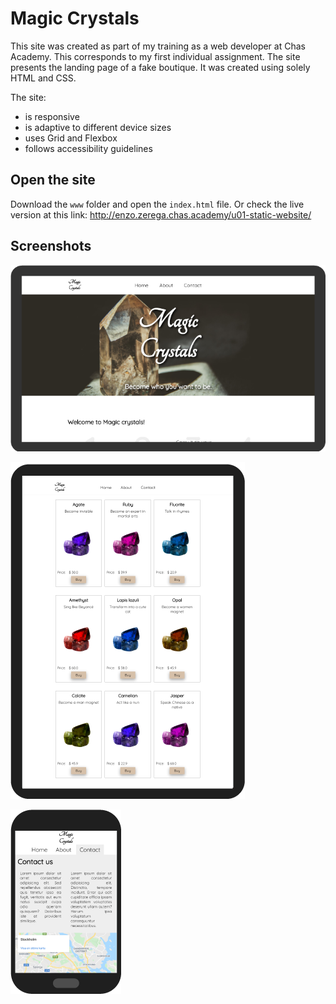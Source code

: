 # Magic Crystals

This site was created as part of my training as a web developer at Chas Academy. This corresponds to my first individual assignment. The site presents the landing page of a fake boutique. It was created using solely HTML and CSS.

The site:

- is responsive
- is adaptive to different device sizes
- uses Grid and Flexbox
- follows accessibility guidelines



## Open the site

Download the `www` folder and open the `index.html` file. Or check the live version at this link:  http://enzo.zerega.chas.academy/u01-static-website/



## Screenshots

![screenshot_1](./assets/screenshot_1.png)

![screenshot_3](./assets/screenshot_3.png)

![screenshot_2](./assets/screenshot_2.png)

